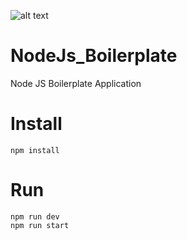 
![alt text](https://cloud.severin-holm.ch/cloudify/assets/img/logo/severin-holm.png "severin-holm.ch")

# NodeJs_Boilerplate
Node JS Boilerplate Application

# Install
```
npm install
```

# Run
```
npm run dev
npm run start
```
